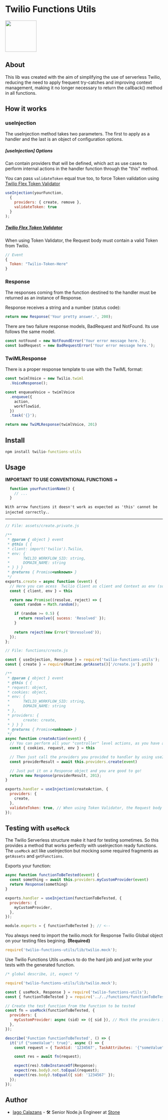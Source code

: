 
# Twilio Functions Utils

<img src="https://avatars.githubusercontent.com/u/109142?s=200&v=4" width="100" />

## About

This lib was created with the aim of simplifying the use of serverless Twilio, reducing the need to apply frequent try-catches and improving context management, making it no longer necessary to return the callback() method in all functions.

## How it works

### useInjection

The useInjection method takes two parameters. The first to apply as a handler and the last is an object of configuration options.

##### [useInjection] Options

Can contain providers that will be defined, which act as use cases to perform internal actions in the handler function through the "this" method.

You can pass `validateToken` equal true too, to force Token validation using [Twilio Flex Token Validator](https://github.com/twilio/twilio-flex-token-validator)

```js
useInjection(yourFunction,
  {
    providers: { create, remove },
    validateToken: true
  }
);
```

##### [Twilio Flex Token Validator](https://github.com/twilio/twilio-flex-token-validator)

When using Token Validator, the Request body must contain a valid Token from Twilio.

```js
// Event
{
  Token: "Twilio-Token-Here"
}
```

### Response

The responses coming from the function destined to the handler must be returned as an instance of Response.

Response receives a string and a number (status code):

```js
return new Response('Your pretty answer.', 200);
```

There are two failure response models, BadRequest and NotFound. Its use follows the same model.

```js
const notFound = new NotFoundError('Your error message here.');
const badRequest = new BadRequestError('Your error message here.');
```

### TwiMLResponse

There is a proper response template to use with the TwiML format:

```js
const twimlVoice = new Twilio.twiml
  .VoiceResponse();

const enqueueVoice = twimlVoice
  .enqueue({
    action,
    workflowSid,
  })
  .task('{}');

return new TwiMLResponse(twimlVoice, 201)
```

## Install

```cmd
npm install twilio-functions-utils
```

## Usage

**IMPORTANT TO USE CONVENTIONAL FUNCTIONS** ➜

```js
  function yourFunctionName() {
    // ...
  }
```

`With arrow functions it doesn't work as expected as 'this' cannot be injected correctly.`.

---

```js
// File: assets/create.private.js

/**
 * @param { object } event
 * @this { {
 * client: import('twilio').Twilio,
 * env: {
 *      TWILIO_WORKFLOW_SID: string,
 *      DOMAIN_NAME: string
 * } } }
 * @returns { Promise<unknown> }
 */
exports.create = async function (event) {
  // Here you can acess  Twilio Client as client and Context as env (so you can get env vars).
  const { client, env } = this

  return new Promise((resolve, reject) => {
    const random = Math.random();

    if (random >= 0.5) {
      return resolve({ sucess: 'Resolved' });
    }
  
    return reject(new Error('Unresolved'));
  });
};
```

```js
// File: functions/create.js

const { useInjection, Response } = require('twilio-functions-utils');
const { create } = require(Runtime.getAssets()['/create.js'].path)

/**
 * @param { object } event
 * @this { {
 * request: object,
 * cookies: object,
 * env: {
 *      TWILIO_WORKFLOW_SID: string,
 *      DOMAIN_NAME: string
 * },
 * providers: {
 *      create: create,
 * } } }
 * @returns { Promise<unknown> }
 */
async function createAction(event) {
  // You can perform all your "controller" level actions, as you have access to the request headers and cookies.
  const { cookies, request, env } = this

  // Then just call the providers you provided to handler by using useInjection.
  const providerResult = await this.providers.create(event)

  // Just put it on a Response object and you are good to go!
  return new Response(providerResult, 201);
}

exports.handler = useInjection(createAction, {
  providers: {
    create,
  },
  validateToken: true, // When using Token Validator, the Request body must contain a valid Token from Twilio.
});
```

## Testing with `useMock`

The Twilio Serverless structure make it hard for testing sometimes. So this provides a method that works perfectly with useInjection ready functions. The `useMock` act like useInjection but mocking some required fragments as `getAssets` and `getFunctions`.

Exports your function:

```js
async function functionToBeTested(event) {
  const something = await this.providers.myCustomProvider(event)
  return Response(something)
}

exports.handler = useInjection(functionToBeTested, {
  providers: {
    myCustomProvider,
  },
});

module.exports = { functionToBeTested }; // <--
```

You always need to import the twilio.mock for Response Twilio Global object on your testing files begining. **(Required)**

```js
require('twilio-functions-utils/lib/twilio.mock');
```

Use Twilio Functions Utils `useMock` to do the hard job and just write your tests with the generated function.

```js
/* global describe, it, expect */

require('twilio-functions-utils/lib/twilio.mock');

const { useMock, Response } = require('twilio-functions-utils');
const { functionToBeTested } = require('../../functions/functionToBeTested'); // <-- Import here!

// Create the test function from the function to be tested
const fn = useMock(functionToBeTested, {
  providers: {
    myCustomProvider: async (sid) => ({ sid }), // Mock the providers implementation.
  },
});

describe('Function functionToBeTested', () => {
  it('if {"someValue": true}', async () => {
    const request = { TaskSid: '1234567', TaskAttributes: '{"someValue": true}' };

    const res = await fn(request);

    expect(res).toBeInstanceOf(Response);
    expect(res.body).not.toEqual(request);
    expect(res.body).toEqual({ sid: '1234567' });
  });
});
```

## Author

- [Iago Calazans](https://github.com/iagocalazans) - 🛠 Senior Node.js Engineer at [Stone](https://www.stone.com.br/)
